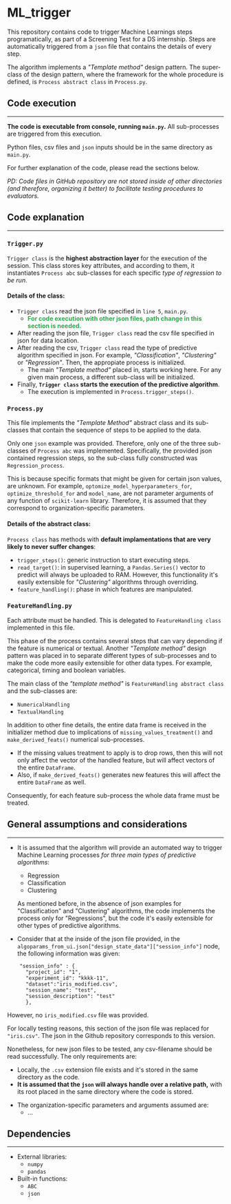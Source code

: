 # ML_trigger

This repository contains code to trigger Machine Learnings steps programatically,  as part of a Screening Test for a DS internship. Steps are automatically triggered from a ```json``` file that contains the details of every step.

The algorithm implements a *"Template method"* design pattern. The super-class of the design pattern, where the framework for the whole procedure is defined, is ```Process abstract class``` in ```Process.py```.

## Code execution
___

**The code is executable from console, running ```main.py```.** All sub-processes are triggered from this execution.

Python files, csv files and ```json``` inputs should be in the same directory as ```main.py```.

For further explanation of the code, please read the sections below.

*PD: Code files in GitHub repository are not stored inside of other directories (and therefore, organizing it better) to facilitate testing procedures to evaluators.*

## Code explanation
___

### **```Trigger.py```**

```Trigger class``` is the **highest abstraction layer** for the execution of the session. This class stores key attributes, and according to them, it instantiates ```Process abc``` sub-classes for each specific *type of regression to be run*.

#### Details of the class:

- ```Trigger class``` read the json file specified in ```line 5```, ```main.py```.
  - <span style="color: #30a44c
;">**For code execution with other json files, path change in this section is needed.</span>**
- After reading the json file, ```Trigger class``` read the csv file specified in json for data location.
- After reading the csv, ```Trigger class``` read the type of predictive algorithm specified in json. For example, *"Classification"*, *"Clustering"* or *"Regression"*. Then, the appropiate process is initialized.
  - The main *"Template method"* placed in, starts working here. For any given main process, a different sub-class will be initialized.
- Finally, **```Trigger class``` starts the execution of the predictive algorithm**.
  - The execution is implemented in ```Process.trigger_steps()```.

### **```Process.py```**

This file implements the *"Template Method"* abstract class and its sub-classes that contain the sequence of steps to be applied to the data.

Only one ```json``` example was provided. Therefore, only one of the three sub-classes of ```Process abc``` was implemented. Specifically, the provided json contained regression steps, so the sub-class fully constructed was ```Regression_process```.

<!-- Revisar -->
This is because specific formats that might be given for certain json values, are unknown. For example, ```optomize_model_hyperparameters_for```, ```optimize_threshold_for``` and ```model_name```, are not parameter arguments of any function of ```scikit-learn``` library. Therefore, it is assumed that they correspond to organization-specific parameters.

#### Details of the abstract class:

```Process class``` has methods with **default implamentations that are very likely to never suffer changes**:
  - ```trigger_steps()```: generic instruction to start executing steps.
  - ```read_target()```: in supervised learning, a ```Pandas.Series()``` vector to predict will always be uploaded to RAM. However, this functionality it's easily extensible for *"Clustering"* algorithms through overriding.
  - ```feature_handling()```: phase in which features are manipulated.

### **```FeatureHandling.py```**

Each attribute must be handled. This is delegated to ```FeatureHandling class``` implemented in this file.

This phase of the process contains several steps that can vary depending if the feature is numerical or textual. Another *"Template method"* design pattern was placed in to separate different types of sub-processes and to make the code more easily extensible for other data types. For example, categorical, timing and boolean variables.

The main class of the *"template method"* is ```FeatureHandling abstract class``` and the sub-classes are:
  - ```NumericalHandling```
  - ```TextualHandling```

In addition to other fine details, the entire data frame is received in the initializer method due to implications of ```missing_values_treatment()``` and ```make_derived_feats()``` numerical sub-processes.
  - If the missing values treatment to apply is to drop rows, then this will not only affect the vector of the handled feature, but will affect vectors of the entire ```DataFrame```.
  - Also, if ```make_derived_feats()``` generates new features this will affect the entire ```DataFrame``` as well.

Consequently, for each feature sub-process the whole data frame must be treated.


## General assumptions and considerations
___

- It is assumed that the algorithm will provide an automated way to trigger Machine Learning processes *for three main types of predictive algorithms*:
  - Regression
  - Classification
  - Clustering

  As mentioned before, in the absence of json examples for "Classification" and "Clustering" algorithms, the code implements the process only for "Regressions", but the code it's easily extensible for other types of predictive algorithms.

- Consider that at the inside of the json file provided, in the ```algoparams_from_ui.json["design_state_data"]["session_info"]``` node, the following information was given:

<!-- Revisar -->
  ```
      "session_info" : {
        "project_id": "1",
        "experiment_id": "kkkk-11",
        "dataset":"iris_modified.csv",
        "session_name": "test",
        "session_description": "test"
        },
  ```

  However, no ```iris_modified.csv``` file was provided.

  <!-- Revisar -->
  For locally testing reasons, this section of the json file was replaced for ```"iris.csv"```. The json in the Github repository corresponds to this version.
  
  Nonetheless, for new json files to be tested, any csv-filename should be read successfully. The only requirements are:

  - Locally, the ```.csv``` extension file exists and it's stored in the same directory as the code.
  - **It is assumed that the ```json``` will always handle over a relative path,** with its root placed in the same directory where the code is stored.

<!-- Revisar -->
- The organization-specific parameters and arguments assumed are:
  - ...

## Dependencies
___

- External libraries:
  - ```numpy```
  - ```pandas```
- Built-in functions:
  - ```ABC```
  - ```json```

